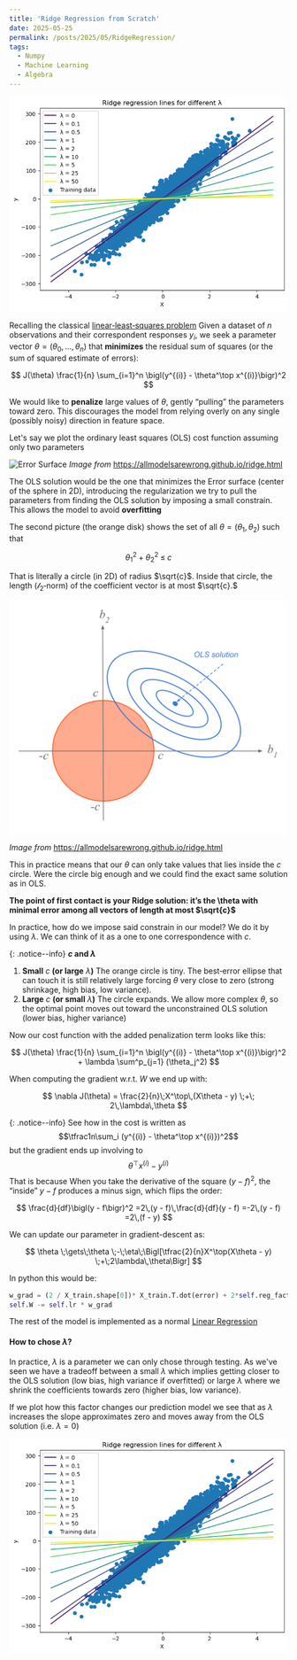 ```yaml
---
title: 'Ridge Regression from Scratch'
date: 2025-05-25
permalink: /posts/2025/05/RidgeRegression/
tags:
  - Numpy 
  - Machine Learning 
  - Algebra 
---
```


![Lambda](/images/ridge_slope.png)

Recalling the classical [linear‐least‐squares problem](https://afloresep.github.io/posts/2025/05/LinearRegression/)
Given a dataset of $n$ observations and their correspondent responses $y_i$, we seek a parameter vector $\theta = (\theta_0,\dots,\theta_n)$  that **minimizes** the residual sum of squares (or the sum of squared estimate of errors): 

$$
J(\theta) \frac{1}{n} \sum_{i=1}^n \bigl(y^{(i)} - \theta^\top x^{(i)}\bigr)^2
$$

We would like to **penalize** large values of $\theta$, gently “pulling” the parameters toward zero. This discourages the model from relying overly on any single (possibly noisy) direction in feature space.

Let's say we plot the ordinary least squares (OLS) cost function assuming only two parameters 

![Error Surface](https://allmodelsarewrong.github.io/images/penalized/ridge-error-surface.svg)
*Image from* https://allmodelsarewrong.github.io/ridge.html

The OLS solution would be the one that minimizes the Error surface (center of the sphere in 2D), introducing the regularization we try to pull the parameters from finding the OLS solution by imposing a small constrain. This allows the model to avoid **overfitting**


The second picture (the orange disk) shows the set of all $\theta=(\theta_1,\theta_2)$ such that

$$
\theta_1^2 + \theta_2^2 \;\le\; c
$$

That is literally a circle (in 2D) of radius $\sqrt{c}$. Inside that circle, the length ($\mathcal{l}_2$‐norm) of the coefficient vector is at most $\sqrt{c}.$

![Rdige constrain](/images/ridge-constraint1.svg)

*Image from* https://allmodelsarewrong.github.io/ridge.html

This in practice means that our $\theta$ can only take values that lies inside the $c$ circle. Were the circle big enough and we could find the exact same solution as in OLS. 

**The point of first contact is your Ridge solution: it’s the \theta with minimal error among all vectors of length at most $\sqrt{c}$**


In practice, how do we impose said constrain in our model? We do it by using $\lambda$. 
We can think of it as a one to one correspondence with $c$.


{: .notice--info} **$c$ and $\lambda$**
1. **Small** $c$ **(or large** $\lambda$**)**
The orange circle is tiny. The best‐error ellipse that can touch it is still relatively large forcing $\theta$ very close to zero (strong shrinkage, high bias, low variance).
2. **Large** $c$ **(or small** $\lambda$**)**
The circle expands. We allow more complex $\theta$, so the optimal point moves out toward the unconstrained OLS solution (lower bias, higher variance)


Now our cost function with the added penalization term looks like this: 

$$
J(\theta) \frac{1}{n} \sum_{i=1}^n \bigl(y^{(i)} - \theta^\top x^{(i)}\bigr)^2 + \lambda \sum^p_{j=1} (\theta_j^2)
$$

When computing the gradient w.r.t. $W$ we end up with:

$$
\nabla J(\theta) = \frac{2}{n}\;X^\top\,(X\theta - y) \;+\; 2\,\lambda\,\theta
$$

{: .notice--info}
See how in the cost  is written as 
$$\tfrac1n\sum_i (y^{(i)} - \theta^\top x^{(i)})^2$$
but the gradient ends up involving to 
$$\theta^\top x^{(i)} - y^{(i)}$$
That is because When you take the derivative of the square $(y - f)^2$, the “inside” $y - f$ produces a minus sign, which flips the order:

$$
\frac{d}{df}\bigl(y - f\bigr)^2 =2\,(y - f)\,\frac{d}{df}(y - f) =-2\,(y - f) =2\,(f - y)
$$


We can update our parameter in gradient-descent as:

$$
\theta \;\gets\;\theta \;-\;\eta\;\Bigl[\tfrac{2}{n}X^\top(X\theta - y) \;+\;2\lambda\,\theta\Bigr]
$$

In python this would be:

```python
w_grad = (2 / X_train.shape[0])* X_train.T.dot(error) + 2*self.reg_factor*(self.W.T)
self.W -= self.lr * w_grad 
```

The rest of the model is implemented as a normal [Linear Regression](https://afloresep.github.io/posts/2025/05/LinearRegression/)


#### How to chose $\lambda$?
In practice, $\lambda$ is a parameter we can only chose through testing. As we've seen we have a tradeoff between a small $\lambda$ which implies getting closer to the OLS solution (low bias, high variance if overfitted) or large $\lambda$ where we shrink the coefficients towards zero (higher bias, low variance).

If we plot how this factor changes our prediction model we see that as $\lambda$ increases the slope approximates zero and moves away from the OLS solution (i.e. $\lambda = 0$)

![Lambda](/images/ridge_slope.png)
